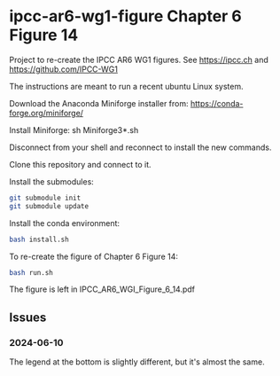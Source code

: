 # ipcc-ar6-wg1-figure Chapter 6 Figure 14



Project to re-create the IPCC AR6 WG1 figures. See https://ipcc.ch and https://github.com/IPCC-WG1

The instructions are meant to run a recent ubuntu Linux system.

Download the Anaconda Miniforge installer from:
https://conda-forge.org/miniforge/

Install Miniforge:
sh Miniforge3*.sh

Disconnect from your shell and reconnect to install the new commands.

Clone this repository and connect to it.

Install the submodules:
```sh
git submodule init
git submodule update
```

Install the conda environment:

```sh
bash install.sh
```

To re-create the figure of Chapter 6 Figure 14:

```sh
bash run.sh
```

The figure is left in IPCC_AR6_WGI_Figure_6_14.pdf


## Issues

### 2024-06-10

The legend at the bottom is slightly different, but it's almost the same.


